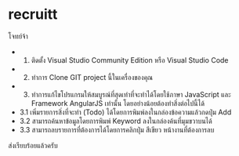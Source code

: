 # recruitt
โจทย์จ้า
* 1. ติดตั้ง Visual Studio Community Edition หรือ Visual Studio Code
* 2. ทำการ Clone GIT project นี้ในเครื่องของคุณ
* 3. ทำการแก้ไขโปรแกรมให้สมบูรณ์ที่สุดเท่าที่จะทำได้โดยใช้ภาษา JavaScript และ Framework AngularJS เท่านั้น โดยอย่างน้อยต้องทำสิ่งต่อไปนี้ได้
 * 3.1 เพิ่มรายการสิ่งที่จะทำ (Todo) ได้โดยการพิมพ์ลงในกล่องข้อความแล้วกดปุ่ม Add
 * 3.2 สามารถค้นหาข้อมูลโดยการพิมพ์ Keyword ลงในกล่องค้นที่มุมขวาบนได้
 * 3.3 สามารถลบรายการที่ต้องการได้โดยการคลิกปุ่ม สีเขียว หน้างานที่ต้องการลบ

ส่งเรียบร้อยแล้วครับ
